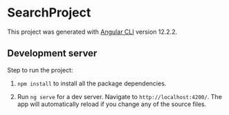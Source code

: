 # SearchProject

This project was generated with [Angular CLI](https://github.com/angular/angular-cli) version 12.2.2.

## Development server

Step to run the project:

1. `npm install` to install all the package dependencies.

2. Run `ng serve` for a dev server. Navigate to `http://localhost:4200/`. The app will automatically reload if you change any of the source files.

